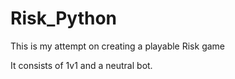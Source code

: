 # Risk_Python
This is my attempt on creating a playable Risk game

It consists of 1v1 and a neutral bot.


